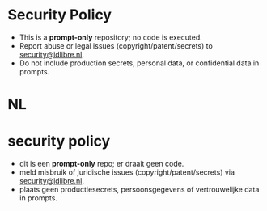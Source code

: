 # Security Policy
- This is a **prompt-only** repository; no code is executed.
- Report abuse or legal issues (copyright/patent/secrets) to security@idlibre.nl.
- Do not include production secrets, personal data, or confidential data in prompts.

# NL

# security policy
- dit is een **prompt-only** repo; er draait geen code.
- meld misbruik of juridische issues (copyright/patent/secrets) via security@idlibre.nl.
- plaats geen productiesecrets, persoonsgegevens of vertrouwelijke data in prompts.
